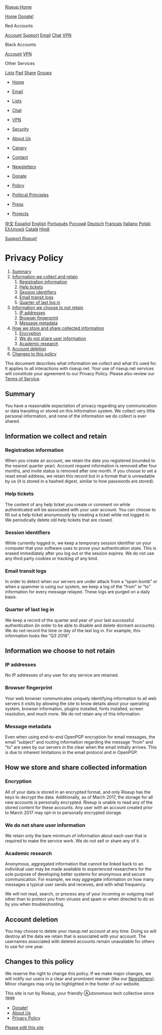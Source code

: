 [Riseup Home](https://riseup.net/en)

[Home](https://riseup.net/) [Donate!](https://riseup.net/donate)

Red Accounts

[Account](https://account.riseup.net/) [Support](https://support.riseup.net/) [Email](https://mail.riseup.net/) [Chat](https://riseup.net/chat) [VPN](https://riseup.net/vpn)

Black Accounts

[Account](https://black.riseup.net/) [VPN](https://riseup.net/vpn)

Other Services

[Lists](https://lists.riseup.net/) [Pad](https://pad.riseup.net/) [Share](https://share.riseup.net/) [Groups](https://we.riseup.net/)

*   [Home](https://riseup.net/en)
*   [Email](https://riseup.net/en/email)
*   [Lists](https://riseup.net/en/lists)
*   [Chat](https://riseup.net/en/chat)
*   [VPN](https://riseup.net/en/vpn)
*   [Security](https://riseup.net/en/security)
*   [About Us](https://riseup.net/en/about-us)

*   [Canary](https://riseup.net/en/canary)
*   [Contact](https://riseup.net/en/about-us/contact)
*   [Newsletters](https://riseup.net/en/about-us/newsletter)
*   [Donate](https://riseup.net/en/donate)
*   [Policy](https://riseup.net/en/about-us/policy)
*   [Political Principles](https://riseup.net/en/about-us/politics)
*   [Press](https://riseup.net/en/about-us/press)
*   [Projects](https://riseup.net/en/about-us/projects)

 

[中文](https://riseup.net/zh/about-us/policy/privacy-policy) [Español](https://riseup.net/es/about-us/policy/privacy-policy) [English](https://riseup.net/en/about-us/policy/privacy-policy) [Português](https://riseup.net/pt/about-us/policy/privacy-policy) [Pyccĸий](https://riseup.net/ru/about-us/policy/privacy-policy) [Deutsch](https://riseup.net/de/about-us/policy/privacy-policy) [Français](https://riseup.net/fr/about-us/policy/privacy-policy) [Italiano](https://riseup.net/it/about-us/policy/privacy-policy) [Polski](https://riseup.net/pl/about-us/policy/privacy-policy) [Ελληνικά](https://riseup.net/el/about-us/policy/privacy-policy) [Català](https://riseup.net/ca/about-us/policy/privacy-policy) [Hindi](https://riseup.net/hi/about-us/policy/privacy-policy)

[Support Riseup!](https://riseup.net/en/donate)

Privacy Policy
==============

1.  [Summary](#summary)
2.  [Information we collect and retain](#information-we-collect-and-retain)
    1.  [Registration information](#registration-information)
    2.  [Help tickets](#help-tickets)
    3.  [Session identifiers](#session-identifiers)
    4.  [Email transit logs](#email-transit-logs)
    5.  [Quarter of last log in](#quarter-of-last-log-in)
3.  [Information we choose to not retain](#information-we-choose-to-not-retain)
    1.  [IP addresses](#ip-addresses)
    2.  [Browser fingerprint](#browser-fingerprint)
    3.  [Message metadata](#message-metadata)
4.  [How we store and share collected information](#how-we-store-and-share-collected-information)
    1.  [Encryption](#encryption)
    2.  [We do not share user information](#we-do-not-share-user-information)
    3.  [Academic research](#academic-research)
5.  [Account deletion](#account-deletion)
6.  [Changes to this policy](#changes-to-this-policy)

This document describes what information we collect and what it’s used for. It applies to all interactions with riseup.net. Your use of riseup.net services will constitute your agreement to our Privacy Policy. Please also review our [Terms of Service](https://riseup.net/en/tos/).

Summary
-------

You have a reasonable expectation of privacy regarding any communication or data transiting or stored on this information system. We collect very little personal information, and none of the information we do collect is ever shared.

Information we collect and retain
---------------------------------

### Registration information

When you create an account, we retain the date you registered (rounded to the nearest quarter year). Account request information is removed after four months, and invite status is removed after one month. If you choose to set a reset email address, we retain this record but in a format that is unreadable by us (it is stored in a hashed digest, similar to how passwords are stored).

### Help tickets

The content of any help ticket you create or comment on while authenticated will be associated with your user account. You can choose to fill out a help ticket anonymously by creating a ticket while not logged in. We periodically delete old help tickets that are closed.

### Session identifiers

While currently logged in, we keep a temporary session identifier on your computer that your software uses to prove your authentication state. This is erased immediately after you log out or the session expires. We do not use any third party cookies or tracking of any kind.

### Email transit logs

In order to detect when our servers are under attack from a “spam bomb” or when a spammer is using our system, we keep a log of the “from” or “to” information for every message relayed. These logs are purged on a daily basis.

### Quarter of last log in

We keep a record of the quarter and year of your last successful authentication (in order to be able to disable and delete dormant accounts). We do not record the time or day of the last log in. For example, this information looks like “Q3 2018”.

Information we choose to not retain
-----------------------------------

### IP addresses

No IP addresses of any user for any service are retained.

### Browser fingerprint

Your web browser communicates uniquely identifying information to all web servers it visits by allowing the site to know details about your operating system, browser information, plugins installed, fonts installed, screen resolution, and much more. We do not retain any of this information.

### Message metadata

Even when using end-to-end OpenPGP encryption for email messages, the email “subject” and routing information regarding the message “from” and “to” are seen by our servers in the clear when the email initially arrives. This is due to inherent limitations in the email protocol and in OpenPGP.

How we store and share collected information
--------------------------------------------

### Encryption

All of your data is stored in an encrypted format, and only Riseup has the keys to decrypt the data. Additionally, as of March 2017, the storage for all new accounts is personally encrypted. Riseup is unable to read any of the stored content for these accounts. Any user with an account created prior to March 2017 may opt-in to personally encrypted storage.

### We do not share user information

We retain only the bare minimum of information about each user that is required to make the service work. We do not sell or share any of it.

### Academic research

Anonymous, aggregated information that cannot be linked back to an individual user may be made available to experienced researchers for the sole purpose of developing better systems for anonymous and secure communication. For example, we may aggregate information on how many messages a typical user sends and receives, and with what frequency.

We will not read, search, or process any of your incoming or outgoing mail other than to protect you from viruses and spam or when directed to do so by you when troubleshooting.

Account deletion
----------------

You may choose to delete your riseup.net account at any time. Doing so will destroy all the data we retain that is associated with your account. The usernames associated with deleted accounts remain unavailable for others to use for one year.

Changes to this policy
----------------------

We reserve the right to change this policy. If we make major changes, we will notify our users in a clear and prominent manner (like our [Newsletters](https://riseup.net/en/about-us/newsletter)). Minor changes may only be highlighted in the footer of our website.

This site is run by Riseup, your friendly Ⓐutonomous tech collective since 1999

*   [Donate!](https://riseup.net/en/donate)
*   [About Us](https://riseup.net/en/about-us)
*   [Privacy Policy](https://riseup.net/en/privacy-policy)

[Please edit this site](https://github.com/riseupnet/riseup_help)